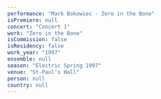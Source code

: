 ```yaml
---
performance: "Mark Bokowiec - Zero in the Bone"
isPremiere: null
concert: "Concert 1"
work: "Zero in the Bone"
isCommission: false
isResidency: false
work_year: "1997"
ensemble: null
season: "Electric Spring 1997"
venue: "St-Paul's Hall"
person: null
country: null
---
```


